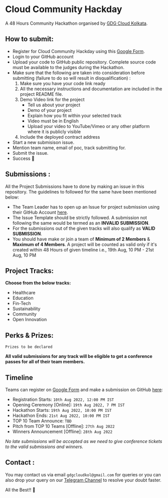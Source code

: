 # Cloud Community Hackday
A 48 Hours Community Hackathon organised by [GDG Cloud Kolkata](https://gdg.community.dev/gdg-cloud-kolkata/).

## How to submit:
- Register for Cloud Community Hackday using this [Google Form](https://forms.gle/1aW6Uc1swXGasSPe9).
- Login to your GitHub account 
- Upload your code to GitHub public repository. Complete source code must be available to the judges during the Hackathon. 
- Make sure that the following are taken into consideration before submitting (failure to do so will result in disqualification) :
    1. Make sure you have your code link ready
    2. All the necessary instructions and documentation are included in the project README file.
    3. Demo Video link for the project
        - Tell us about your project
        - Demo of your project
        - Explain how you fit within your selected track
        - Video must be in English
        - Upload your video to YouTube/Vimeo or any other platform where it is publicly visible  
    4. Include the deployed contract address
- Start a new submisison issue.
- Mention team name, email of poc, track submitting for.
- Submit the issue.
- Success 🎉

## Submissions : 

All the Project Submissions have to done by making an issue in this repository. The guidelines to followed for the same have been mentioned below:
- The Team Leader has to open up an Issue for project submission using their GitHub Account [here](https://github.com/gdgcloudkol/hackday/issues/new?assignees=&labels=submission&template=submission.yml&title=Submission%3A+%3Cteam+name%3E).
- The Issue Template should be strictly followed. A submission not following the same would be termed as an **INVALID SUBMISSION**.
- For the submissions out of the given tracks will also qualify as **VALID SUBMISSION**.
- You should have make or join a team of **Minimum of 2 Members** & **Maximum of 4 Members**.
A project will be counted as valid only if it's created within 48 Hours of given timeline i.e., 19th Aug, 10 PM - 21st Aug, 10 PM

## Project Tracks:

**Choose from the below tracks:**
- Healthcare
- Education
- Fin-Tech
- Sustainability 
- Community
- Open Innovation

## Perks & Prizes:

`Prizes to be declared`

**All valid submissions for any track will be eligible to get a conference passes for all of their team members.** 

## Timeline

Teams can register on [Google Form](https://forms.gle/1aW6Uc1swXGasSPe9) and make a submission on GitHub [here](https://github.com/gdgcloudkol/hackday/issues/new?assignees=&labels=submission&template=submission.yml&title=Submission%3A+%3Cteam+name%3E):  
- Registration Starts: `10th Aug 2022, 12:00 PM IST`
- Opening Ceremony [Online]: `19th Aug 2022, 7 PM IST`
- Hackathon Starts: `19th Aug 2022, 10:00 PM IST`
- Hackathon Ends: `21st Aug 2022, 10:00 PM IST`
- TOP 10 Team Announce: `TBD`
- Pitch from TOP 10 Teams [Offline]: `27th Aug 2022`
- Winners Announcement [Offline]: `28th Aug 2022`

*No late submissions will be accepted as we need to give conference tickets to the valid submissions and winners.*

## Contact : 

You may contact us via email `gdgcloudkol@gmail.com` for queries or you can also drop your query on our [Telegram Channel](https://t.me/gdgcloudkol) to resolve your doubt faster.

All the Best!! :rocket:
